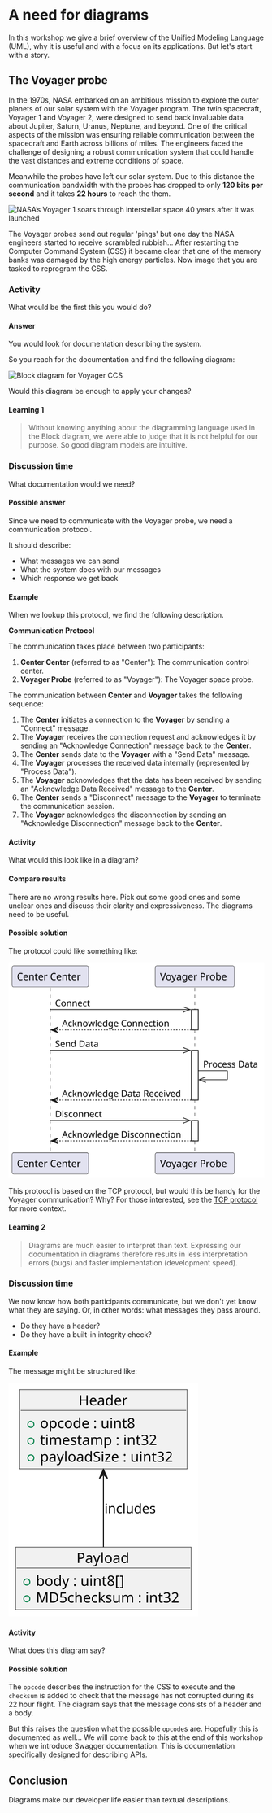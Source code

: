 # A need for diagrams
In this workshop we give a brief overview of the Unified Modeling Language (UML), why it is useful and with a focus on its applications. But let's start with a story.

## The Voyager probe
In the 1970s, NASA embarked on an ambitious mission to explore the outer planets of our solar system with the Voyager program. The twin spacecraft, Voyager 1 and Voyager 2, were designed to send back invaluable data about Jupiter, Saturn, Uranus, Neptune, and beyond. One of the critical aspects of the mission was ensuring reliable communication between the spacecraft and Earth across billions of miles. The engineers faced the challenge of designing a robust communication system that could handle the vast distances and extreme conditions of space.

Meanwhile the probes have left our solar system. Due to this distance the communication bandwidth with the probes has dropped to only **120 bits per second** and it takes **22 hours** to reach the them.

![NASA’s Voyager 1 soars through interstellar space 40 years after it was launched](https://cdn.mos.cms.futurecdn.net/iNJkfLq8evP5EcbGxvsqhi-1920-80.jpg)

The Voyager probes send out regular 'pings' but one day the NASA engineers started to receive scrambled rubbish... After restarting the Computer Command System (CSS) it became clear that one of the memory banks was damaged by the high energy particles. Now image that you are tasked to reprogram the CSS.

### Activity
What would be the first this you would do?

#### Answer
You would look for documentation describing the system.

So you reach for the documentation and find the following diagram:

![Block diagram for Voyager CCS](https://www.allaboutcircuits.com/uploads/articles/ccs_viking_voyager_blockdiagram_nasa.jpg)

Would this diagram be enough to apply your changes?

#### Learning 1
> Without knowing anything about the diagramming language used in the Block diagram, we were able to judge that it is not helpful for our purpose. So good diagram models are intuitive.

### Discussion time
What documentation would we need?

#### Possible answer
Since we need to communicate with the Voyager probe, we need a communication protocol. 

It should describe:

- What messages we can send
- What the system does with our messages
- Which response we get back

#### Example
When we lookup this protocol, we find the following description.

**Communication Protocol**

The communication takes place between two participants:

1. **Center Center** (referred to as "Center"): The communication control center.
2. **Voyager Probe** (referred to as "Voyager"): The Voyager space probe.

The communication between **Center** and **Voyager** takes the following sequence:

1. The **Center** initiates a connection to the **Voyager** by sending a "Connect" message.
2. The **Voyager** receives the connection request and acknowledges it by sending an "Acknowledge Connection" message back to the **Center**.
3. The **Center** sends data to the **Voyager** with a "Send Data" message.
4. The **Voyager** processes the received data internally (represented by "Process Data").
5. The **Voyager** acknowledges that the data has been received by sending an "Acknowledge Data Received" message to the **Center**.
6. The **Center** sends a "Disconnect" message to the **Voyager** to terminate the communication session.
7. The **Voyager** acknowledges the disconnection by sending an "Acknowledge Disconnection" message back to the **Center**.

#### Activity
What would this look like in a diagram?

#### Compare results
There are no wrong results here. Pick out some good ones and some unclear ones and discuss their clarity and expressiveness. The diagrams need to be useful.

#### Possible solution
The protocol could like something like:

![Protocol](./plant_uml/voyager_protocol/Voyager%20Communication%20Protocol.svg)

This protocol is based on the TCP protocol, but would this be handy for the Voyager communication? Why? For those interested, see the [TCP protocol](https://developer.mozilla.org/en-US/docs/Glossary/TCP) for more context.

#### Learning 2
> Diagrams are much easier to interpret than text. Expressing our documentation in diagrams therefore results in less interpretation errors (bugs) and faster implementation (development speed).

### Discussion time
We now know how both participants communicate, but we don't yet know what they are saying. Or, in other words: what messages they pass around.

- Do they have a header?
- Do they have a built-in integrity check?

#### Example
The message might be structured like:

![Message](./plant_uml/voyager_message/Voyager%20Message%20Description.svg)

#### Activity
What does this diagram say?

#### Possible solution
The `opcode` describes the instruction for the CSS to execute and the `checksum` is added to check that the message has not corrupted during its 22 hour flight. The diagram says that the message consists of a header and a body.

But this raises the question what the possible `opcode`s are. Hopefully this is documented as well... We will come back to this at the end of this workshop when we introduce Swagger documentation. This is documentation specifically designed for describing APIs.

## Conclusion
Diagrams make our developer life easier than textual descriptions.